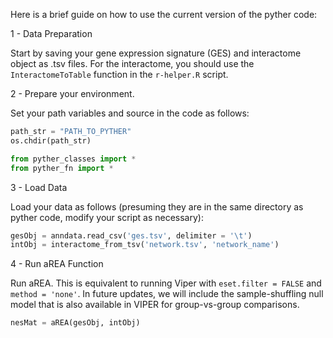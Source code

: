 Here is a brief guide on how to use the current version of the pyther code:

1 - Data Preparation

Start by saving your gene expression signature (GES) and interactome object as .tsv files. For the interactome, you should use the `InteractomeToTable` function in the `r-helper.R` script.

2 - Prepare your environment.

Set your path variables and source in the code as follows:

```python
path_str = "PATH_TO_PYTHER"
os.chdir(path_str)

from pyther_classes import *
from pyther_fn import *
```

3 - Load Data

Load your data as follows (presuming they are in the same directory as pyther code, modify your script as necessary):

```python
gesObj = anndata.read_csv('ges.tsv', delimiter = '\t')
intObj = interactome_from_tsv('network.tsv', 'network_name')

```

4 - Run aREA Function

Run aREA. This is equivalent to running Viper with `eset.filter = FALSE` and `method = 'none'`. In future updates, we will include the sample-shuffling null model that is also available in VIPER for group-vs-group comparisons.

```python
nesMat = aREA(gesObj, intObj)

```
